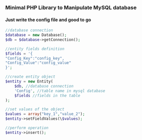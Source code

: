 ### Minimal PHP Library to Manipulate MySQL database

#### Just write the config file and good to go


```PHP
//database connection
$database = new Database();
$db = $database->getConnection();

//entity fields definition
$fields = '{
"Config_Key":"config_key",
"Config_Value":"config_value"
}';

//create entity object
$entity = new Entity(
    $db, //database connection
    'Config', //table name in mysql database
    $fields //fields in the table
);

//set values of the object
$values = array("key_1","value_2");
$entity->setFieldValues(\$values);

//perform operation
$entity->insert();
```
